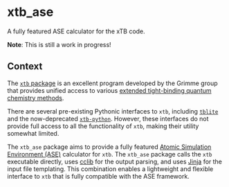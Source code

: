 # xtb_ase

A fully featured ASE calculator for the xTB code.

**Note**: This is still a work in progress!

## Context

The [`xtb` package](https://github.com/grimme-lab/xtb) is an excellent program developed by the Grimme group that provides unified access to various [extended tight-binding quantum chemistry methods](https://wires.onlinelibrary.wiley.com/doi/10.1002/wcms.1493).

There are several pre-existing Pythonic interfaces to `xtb`, including [`tblite`](https://github.com/tblite/tblite) and the now-deprecated [`xtb-python`](https://github.com/grimme-lab/xtb-python). However, these interfaces do not provide full access to all the functionality of `xtb`, making their utility somewhat limited.

The `xtb_ase` package aims to provide a fully featured [Atomic Simulation Environment (ASE)](https://gitlab.com/ase/ase) calculator for `xtb`. The `xtb_ase` package calls the `xtb` executable directly, uses [cclib](https://github.com/cclib/cclib) for the output parsing, and uses [Jinja](https://github.com/pallets/jinja) for the input file templating. This combination enables a lightweight and flexible interface to `xtb` that is fully compatible with the ASE framework.
